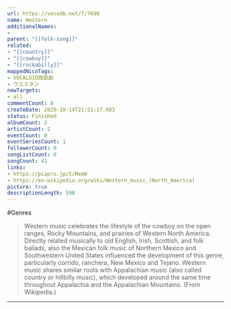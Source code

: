 ```yaml
---
url: https://vocadb.net/T/7690
name: Western
additionalNames: 
- 
parent: "[[folk-song]]"
related:
- "[[country]]"
- "[[cowboy]]"
- "[[rockabilly]]"
mappedNicoTags:
- VOCALOID西部劇
- ウエスタン
newTargets:
- all
commentCount: 0
createDate: 2020-10-14T21:21:17.603
status: Finished
albumCount: 2
artistCount: 2
eventCount: 0
eventSeriesCount: 1
followerCount: 0
songListCount: 0
songCount: 41
links: 
- https://piapro.jp/t/Mxm0
- https://en.wikipedia.org/wiki/Western_music_(North_America)
picture: true
descriptionLength: 590
---
```


#Genres

>Western music celebrates the lifestyle of the cowboy on the open ranges, Rocky Mountains, and prairies of Western North America. Directly related musically to old English, Irish, Scottish, and folk ballads, also the Mexican folk music of Northern Mexico and Southwestern United States influenced the development of this genre, particularly corrido, ranchera, New Mexico and Tejano. Western music shares similar roots with Appalachian music (also called country or hillbilly music), which developed around the same time throughout Appalachia and the Appalachian Mountains. (From Wikipedia.)

---

